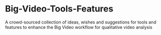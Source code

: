 # Big-Video-Tools-Features
A crowd-sourced collection of ideas, wishes and suggestions for tools and features to enhance the Big Video workflow for qualitative video analysis
